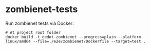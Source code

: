 # zombienet-tests

Run zombienet tests via Docker:
```shell
# At project root folder
docker build -t dedot-zombienet --progress=plain --platform linux/amd64 --file=./e2e/zombienet/Dockerfile --target=test .
```
